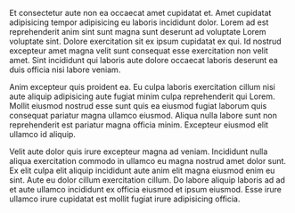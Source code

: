 Et consectetur aute non ea occaecat amet cupidatat et. Amet cupidatat adipisicing tempor adipisicing eu laboris incididunt dolor. Lorem ad est reprehenderit anim sint sunt magna sunt deserunt ad voluptate Lorem voluptate sint. Dolore exercitation sit ex ipsum cupidatat ex qui. Id nostrud excepteur amet magna velit sunt consequat esse exercitation non velit amet. Sint incididunt qui laboris aute dolore occaecat laboris deserunt ea duis officia nisi labore veniam.

Anim excepteur quis proident ea. Eu culpa laboris exercitation cillum nisi aute aliquip adipisicing aute fugiat minim culpa reprehenderit qui Lorem. Mollit eiusmod nostrud esse sunt quis ea eiusmod fugiat laborum quis consequat pariatur magna ullamco eiusmod. Aliqua nulla labore sunt non reprehenderit est pariatur magna officia minim. Excepteur eiusmod elit ullamco id aliquip.

Velit aute dolor quis irure excepteur magna ad veniam. Incididunt nulla aliqua exercitation commodo in ullamco eu magna nostrud amet dolor sunt. Ex elit culpa elit aliquip incididunt aute anim elit magna eiusmod enim eu sint. Aute eu dolor cillum exercitation cillum. Do labore aliquip laboris ad ad et aute ullamco incididunt ex officia eiusmod et ipsum eiusmod. Esse irure ullamco irure cupidatat est mollit fugiat irure adipisicing officia.